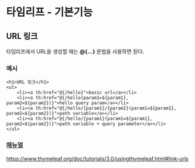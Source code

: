 # 타임리프 - 기본기능
## URL 링크 
타임리프에서 URL을 생성할 때는 __@{...}__ 문법을 사용하면 된다.

### 예시 
```thymeleafexpressions
<h1>URL 링크</h1>
<ul>
    <li><a th:href="@{/hello}">basic url</a></li>
    <li><a th:href="@{/hello(param1=${param1}, param2=${param2})}">hello query param</a></li>
    <li><a th:href="@{/hello/{param1}/{param2}(param1=${param1}, param2=${param2})}">path variable</a></li>
    <li><a th:href="@{/hello/{param1}(param1=${param1}, param2=${param2})}">path variable + query parameter</a></li>
</ul>
```

### [매뉴얼](https://www.thymeleaf.org/doc/tutorials/3.0/usingthymeleaf.html#link-urls)
https://www.thymeleaf.org/doc/tutorials/3.0/usingthymeleaf.html#link-urls